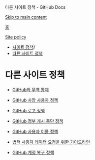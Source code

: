 다른 사이트 정책 - GitHub Docs

[Skip to main content](#main-content)

[홈](/ko)

[Site policy](/ko/site-policy)

* [사이트 정책](/ko/site-policy)/
* [다른 사이트 정책](/ko/site-policy/other-site-policies)

다른 사이트 정책
==========

* [GitHub와 무역 통제](/ko/site-policy/other-site-policies/github-and-trade-controls)

* [GitHub 사망 사용자 정책](/ko/site-policy/other-site-policies/github-deceased-user-policy)

* [GitHub 로고 정책](/ko/site-policy/other-site-policies/github-logo-policy)

* [GitHub 정부 게시 중단 정책](/ko/site-policy/other-site-policies/github-government-takedown-policy)

* [GitHub 사용자 이름 정책](/ko/site-policy/other-site-policies/github-username-policy)

* [법적 사용자 데이터 요청을 위한 가이드라인](/ko/site-policy/other-site-policies/guidelines-for-legal-requests-of-user-data)

* [GitHub 계정 복구 정책](/ko/site-policy/other-site-policies/github-account-recovery-policy)

